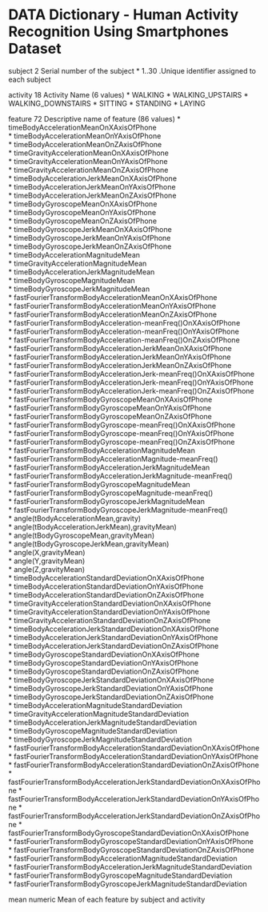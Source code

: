 DATA Dictionary - Human Activity Recognition Using Smartphones Dataset 
===============

subject 	2
	Serial number of the subject 
	* 1..30		.Unique identifier assigned to each subject

activity	18
	Activity Name (6 values)
	* WALKING
	* WALKING_UPSTAIRS
	* WALKING_DOWNSTAIRS
	* SITTING
	* STANDING
	* LAYING

feature		72
	Descriptive name of feature (86 values)
 	* timeBodyAccelerationMeanOnXAxisOfPhone                                 
 	* timeBodyAccelerationMeanOnYAxisOfPhone                                 
 	* timeBodyAccelerationMeanOnZAxisOfPhone                                 
 	* timeGravityAccelerationMeanOnXAxisOfPhone                              
	* timeGravityAccelerationMeanOnYAxisOfPhone                              
	* timeGravityAccelerationMeanOnZAxisOfPhone                              
	* timeBodyAccelerationJerkMeanOnXAxisOfPhone                             
	* timeBodyAccelerationJerkMeanOnYAxisOfPhone                             
	* timeBodyAccelerationJerkMeanOnZAxisOfPhone                             
	* timeBodyGyroscopeMeanOnXAxisOfPhone                                    
 	* timeBodyGyroscopeMeanOnYAxisOfPhone                                    
 	* timeBodyGyroscopeMeanOnZAxisOfPhone                                    
 	* timeBodyGyroscopeJerkMeanOnXAxisOfPhone                                
 	* timeBodyGyroscopeJerkMeanOnYAxisOfPhone                                
 	* timeBodyGyroscopeJerkMeanOnZAxisOfPhone                                
 	* timeBodyAccelerationMagnitudeMean                                      
 	* timeGravityAccelerationMagnitudeMean                                   
 	* timeBodyAccelerationJerkMagnitudeMean                                  
 	* timeBodyGyroscopeMagnitudeMean                                         
 	* timeBodyGyroscopeJerkMagnitudeMean                                     
 	* fastFourierTransformBodyAccelerationMeanOnXAxisOfPhone                 
 	* fastFourierTransformBodyAccelerationMeanOnYAxisOfPhone                 
 	* fastFourierTransformBodyAccelerationMeanOnZAxisOfPhone                 
 	* fastFourierTransformBodyAcceleration-meanFreq()OnXAxisOfPhone          
 	* fastFourierTransformBodyAcceleration-meanFreq()OnYAxisOfPhone          
 	* fastFourierTransformBodyAcceleration-meanFreq()OnZAxisOfPhone          
 	* fastFourierTransformBodyAccelerationJerkMeanOnXAxisOfPhone             
 	* fastFourierTransformBodyAccelerationJerkMeanOnYAxisOfPhone             
 	* fastFourierTransformBodyAccelerationJerkMeanOnZAxisOfPhone             
 	* fastFourierTransformBodyAccelerationJerk-meanFreq()OnXAxisOfPhone      
 	* fastFourierTransformBodyAccelerationJerk-meanFreq()OnYAxisOfPhone      
 	* fastFourierTransformBodyAccelerationJerk-meanFreq()OnZAxisOfPhone      
 	* fastFourierTransformBodyGyroscopeMeanOnXAxisOfPhone                    
 	* fastFourierTransformBodyGyroscopeMeanOnYAxisOfPhone                    
 	* fastFourierTransformBodyGyroscopeMeanOnZAxisOfPhone                    
 	* fastFourierTransformBodyGyroscope-meanFreq()OnXAxisOfPhone             
 	* fastFourierTransformBodyGyroscope-meanFreq()OnYAxisOfPhone             
 	* fastFourierTransformBodyGyroscope-meanFreq()OnZAxisOfPhone             
 	* fastFourierTransformBodyAccelerationMagnitudeMean                      
 	* fastFourierTransformBodyAccelerationMagnitude-meanFreq()               
 	* fastFourierTransformBodyAccelerationJerkMagnitudeMean                  
 	* fastFourierTransformBodyAccelerationJerkMagnitude-meanFreq()           
 	* fastFourierTransformBodyGyroscopeMagnitudeMean                         
 	* fastFourierTransformBodyGyroscopeMagnitude-meanFreq()                  
 	* fastFourierTransformBodyGyroscopeJerkMagnitudeMean                     
 	* fastFourierTransformBodyGyroscopeJerkMagnitude-meanFreq()              
 	* angle(tBodyAccelerationMean,gravity)                                   
 	* angle(tBodyAccelerationJerkMean),gravityMean)                          
 	* angle(tBodyGyroscopeMean,gravityMean)                                  
 	* angle(tBodyGyroscopeJerkMean,gravityMean)                              
 	* angle(X,gravityMean)                                                   
 	* angle(Y,gravityMean)                                                   
	* angle(Z,gravityMean)                                                   
 	* timeBodyAccelerationStandardDeviationOnXAxisOfPhone                    
 	* timeBodyAccelerationStandardDeviationOnYAxisOfPhone                    
 	* timeBodyAccelerationStandardDeviationOnZAxisOfPhone                    
 	* timeGravityAccelerationStandardDeviationOnXAxisOfPhone                 
 	* timeGravityAccelerationStandardDeviationOnYAxisOfPhone                 
 	* timeGravityAccelerationStandardDeviationOnZAxisOfPhone                 
 	* timeBodyAccelerationJerkStandardDeviationOnXAxisOfPhone                
 	* timeBodyAccelerationJerkStandardDeviationOnYAxisOfPhone                
 	* timeBodyAccelerationJerkStandardDeviationOnZAxisOfPhone                
 	* timeBodyGyroscopeStandardDeviationOnXAxisOfPhone                       
 	* timeBodyGyroscopeStandardDeviationOnYAxisOfPhone                       
 	* timeBodyGyroscopeStandardDeviationOnZAxisOfPhone                       
 	* timeBodyGyroscopeJerkStandardDeviationOnXAxisOfPhone                   
 	* timeBodyGyroscopeJerkStandardDeviationOnYAxisOfPhone                   
 	* timeBodyGyroscopeJerkStandardDeviationOnZAxisOfPhone                   
 	* timeBodyAccelerationMagnitudeStandardDeviation                         
 	* timeGravityAccelerationMagnitudeStandardDeviation                      
 	* timeBodyAccelerationJerkMagnitudeStandardDeviation                     
 	* timeBodyGyroscopeMagnitudeStandardDeviation                            
 	* timeBodyGyroscopeJerkMagnitudeStandardDeviation                        
 	* fastFourierTransformBodyAccelerationStandardDeviationOnXAxisOfPhone    
 	* fastFourierTransformBodyAccelerationStandardDeviationOnYAxisOfPhone    
 	* fastFourierTransformBodyAccelerationStandardDeviationOnZAxisOfPhone    
 	* fastFourierTransformBodyAccelerationJerkStandardDeviationOnXAxisOfPhone
 	* fastFourierTransformBodyAccelerationJerkStandardDeviationOnYAxisOfPhone
 	* fastFourierTransformBodyAccelerationJerkStandardDeviationOnZAxisOfPhone
 	* fastFourierTransformBodyGyroscopeStandardDeviationOnXAxisOfPhone       
 	* fastFourierTransformBodyGyroscopeStandardDeviationOnYAxisOfPhone       
 	* fastFourierTransformBodyGyroscopeStandardDeviationOnZAxisOfPhone       
 	* fastFourierTransformBodyAccelerationMagnitudeStandardDeviation         
 	* fastFourierTransformBodyAccelerationJerkMagnitudeStandardDeviation     
 	* fastFourierTransformBodyGyroscopeMagnitudeStandardDeviation            
 	* fastFourierTransformBodyGyroscopeJerkMagnitudeStandardDeviation   
  	
mean	numeric
	Mean of each feature by subject and activity

